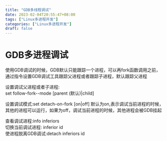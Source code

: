 ```yaml
---
title: "GDB多线程调试"
date: 2023-02-04T20:55:47+08:00
tags: ["Linux多进程开发"]
categories: ["Linux多进程开发"]
draft: false
---
```

# GDB多进程调试
使用GDB调试的时候，GDB默认只能跟踪一个进程，可以再fork函数调用之前，通过指令设置GDB调试工具跟踪父进程或者跟踪子进程，默认跟踪父进程  

设置调试父进程或者子进程:  
set follow-fork--mode [parent (默认)|child]

设置调试模式:set detach-on-fork [on|off]
默认为on,表示调试当前进程的时候，其他的进程可以运行，如果为off，调试当前进程的时候，其他进程会被GDB挂起  

查看调试进程:info inferiors  
切换当前调试进程: inferior id  
使进程脱离GDB调试:detach inferiors id  
